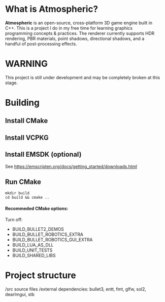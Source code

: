 # What is Atmospheric?
**Atmospheric** is an open-source, cross-platform 3D game engine built in C++. This is a project I do in my free time for learning graphics programming concepts & practices. The renderer currently supports HDR rendering, PBR materials, point shadows, directional shadows, and a handful of post-processing effects.

# WARNING
This project is still under development and may be completely broken at this stage.

# Building
## Install CMake
## Install VCPKG
## Install EMSDK (optional)
See https://emscripten.org/docs/getting_started/downloads.html
## Run CMake
```
mkdir build
cd build && cmake ..
```

#### Recommeded CMake options:
Turn off:
- BUILD_BULLET2_DEMOS
- BUILD_BULLET_ROBOTICS_EXTRA
- BUILD_BULLET_ROBOTICS_GUI_EXTRA
- BUILD_LUA_AS_DLL
- BUILD_UNIT_TESTS
- BUILD_SHARED_LIBS

# Project structure
/src
    source files
/external
    dependencies: bullet3, entt, fmt, glfw, sol2, dearImgui, stb